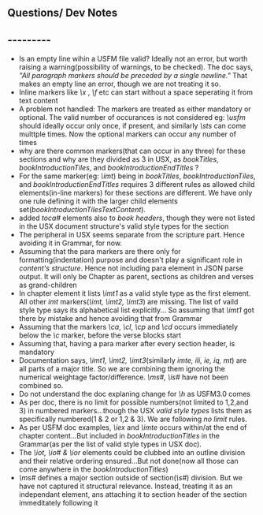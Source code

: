 ## Questions/ Dev Notes
## ---------

* Is an empty line wihin a USFM file valid? Ideally not an error, but worth raising a warning(possibility of warnings, to be checked). The doc says, _"All paragraph markers should be preceded by *a single* newline."_ That makes an empty line an error, though we are not treating it so.
* Inline markers like _\\x_ , _\\f_ etc can start without a space seperating it from text content
* A problem not handled: The markers are treated as either mandatory or optional. The valid number of occurances is not considered
 eg: _\\usfm_ should ideally occur only once, if present, and similarly _\\sts_ can come multtple times. Now the optional markers can occur any number of times
* why are there common markers(that can occur in any three) for these sections and why are they divided as 3 in USX, as _bookTitles_, _bookIntroductionTiles_, and _bookIntroductionEndTitles_ ?
* For the same marker(eg: _\\imt_) being in  _bookTitles_, _bookIntroductionTiles_, and _bookIntroductionEndTitles_ requires 3 different rules as allowed child elements(in-line markers) for these sections are different. We have only one rule defining it with the larger child elements set(_bookIntroductionTilesTextContent_).
* added _toca#_ elements also to _book headers_, though they were not listed in the USX document structure's valid style types for the section
* The peripheral in USX seems separate from the scripture part. Hence avoiding it in Grammar, for now.
* Assuming that the para markers are there only for formatting(indentation) purpose and doesn't play a significant role in *content's structure*. Hence not including para element in JSON parse output. It will only be Chapter as parent, sections as children and verses as grand-children
* In chapter element it lists _\\imt1_ as a valid style type as the first element. All other _imt_ markers(_\\imt, \\imt2, \\imt3_) are missing. The list of vaild style type says its alphabetical list explicitly... So assuming that _\\imt1_ got there by mistake and hence avoiding that from Grammar
* Assuming that the markers _\\ca_, _\\cl_, _\\cp_ and _\\cd_ occurs immediately below the _\\c_ marker, before the verse blocks start
* Assuming that, having a para marker after every section header, is mandatory
* Documentation says, _\\imt1, \\imt2, \\imt3_(similarly _imte, ili, ie, iq, mt_)  are all parts of a major title. So we are combining them ignoring the numerical weightage factor/difference. _\\ms#, \\is#_ have not been combined so.
* Do not understand the doc explaning change for _\\h_ as USFM3.0 comes
* As per doc, there is no limit for possible numbers(not limited to 1,2,and 3) in numbered markers...though the USX _valid style types_ lists them as specifically numbered(1 & 2 or 1,2 & 3). We are following _no limit_ rules.
* As per USFM doc examples, _\\iex_ and _\\imte_ occurs within/at the end of chapter content...But included in _bookIntroductionTitles_ in the Grammar(as per the list of valid style types in USX doc).
* The _\\iot, \\io# & \\ior_ elements could be clubbed into an outline division and their relative ordering ensured...But not done(now all those can come anywhere in the _bookIntroductionTitles_) 
* _\\ms#_ defines a major section outside of section(_\\s#_) division. But we have not captured it structural relevance. Instead, treating it as an independant element, ans attaching it to section header of the section immeditately following it